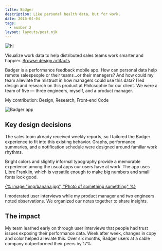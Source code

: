 ```yaml
---
title: Badger
description: Like personal health data, but for work.
date: 2016-04-04
tags:
  - number 2
layout: layouts/post.njk
---
```


![hi](../../img/badger-research.jpg)

Visualize work data to help distributed sales teams work smarter and happier.
<a href='http://bit.ly/pwc-badger-google-photos'>Browse design artifacts</a>

Badger is a performance feedback mobile app. How can personal data help remote salespeople or their teams...or their managers? And how could my team alleviate the mistrust in how managers could use this data? I led design and research on this product at Philosophie for our client. We were a team of five — three engineers, myself, and a product manager.

My contribution: Design, Research, Front-end Code

<img className='img-full' src='portfolio/badger-screenshot.png' alt='Badger app'/>

<!--<img src="https://via.placeholder.com/150" />-->

## Key design decisions
The sales team already received weekly reports, so I tailored the Badger experience to fit into this existing behavior. Graphs, performance summaries, and a notification schedule were designed around familiar work rhythms.

Bright colors and slightly informal typography provide a memorable experience among the usual apps our users have at work. The app uses Libre Franklin, which is versatile enough to make big numbers and small fonts look good.

<a className='img-link' href='http://bit.ly/pwc-badger-google-photos'>
  <!--<img className='img-full' src='/img/badger-research.jpg' alt='Sticky notes with research notes organized'/>-->
  {% image "img/banana.jpg", "Photo of something something" %}
</a>

I moderated user interviews while my product manager and two engineers noted observations. We organized our notes together to share insights.

## The impact
My team learned early on through user interviews that people had trust issues exposing their performance data. Week after week, changes in copy and color helped alleviate this. Over six months, Badger users at a cable company outperformed their peers by 17%.
